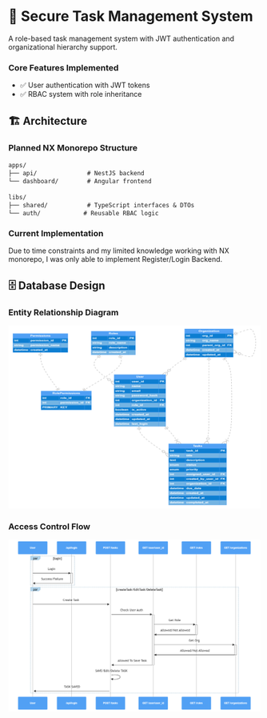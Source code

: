# 🚀 Secure Task Management System

A role-based task management system with JWT authentication and organizational hierarchy support.

### Core Features Implemented

- ✅ User authentication with JWT tokens
- ✅ RBAC system with role inheritance

## 🏗️ Architecture

### Planned NX Monorepo Structure

```
apps/
├── api/              # NestJS backend
└── dashboard/        # Angular frontend

libs/
├── shared/           # TypeScript interfaces & DTOs
└── auth/            # Reusable RBAC logic
```

### Current Implementation

Due to time constraints and my limited knowledge working with NX monorepo, I was only able to implement Register/Login Backend.

## 🗄️ Database Design

### Entity Relationship Diagram

![Database Schema](./docs/erd-diagram.png)

### Access Control Flow

![Authorization Flow](./docs/sequence-diagram.png)
